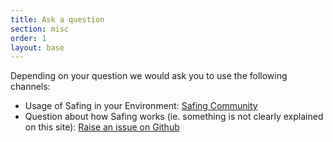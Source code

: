 ```yaml
---
title: Ask a question
section: misc
order: 1
layout: base
---
```


Depending on your question we would ask you to use the following channels:

- Usage of Safing in your Environment: [Safing Community](https://safing.community)
- Question about how Safing works (ie. something is not clearly explained on this site): [Raise an issue on Github](#)
